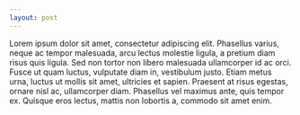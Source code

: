 ```yaml
---
layout: post
---
```


Lorem ipsum dolor sit amet, consectetur adipiscing elit. Phasellus varius, neque ac tempor malesuada, arcu lectus molestie ligula, a pretium diam risus quis ligula. Sed non tortor non libero malesuada ullamcorper id ac orci. Fusce ut quam luctus, vulputate diam in, vestibulum justo. Etiam metus urna, luctus ut mollis sit amet, ultricies et sapien. Praesent at risus egestas, ornare nisl ac, ullamcorper diam. Phasellus vel maximus ante, quis tempor ex. Quisque eros lectus, mattis non lobortis a, commodo sit amet enim. 
